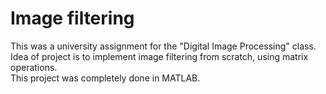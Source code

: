 # Image filtering
This was a university assignment for the "Digital Image Processing" class. <br/>
Idea of project is to implement image filtering from scratch, using matrix operations.<br/>
This project was completely done in MATLAB.
